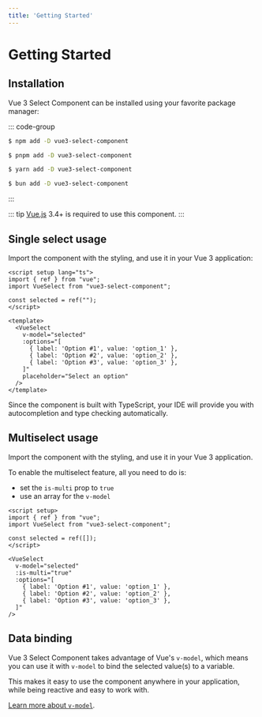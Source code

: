 ```yaml
---
title: 'Getting Started'
---
```


# Getting Started

## Installation

Vue 3 Select Component can be installed using your favorite package manager:

::: code-group
```sh [npm]
$ npm add -D vue3-select-component
```

```sh [pnpm]
$ pnpm add -D vue3-select-component
```

```sh [yarn]
$ yarn add -D vue3-select-component
```

```sh [bun]
$ bun add -D vue3-select-component
```
:::

::: tip
[Vue.js](https://vuejs.org) 3.4+ is required to use this component.
:::

## Single select usage

Import the component with the styling, and use it in your Vue 3 application:

```vue
<script setup lang="ts">
import { ref } from "vue";
import VueSelect from "vue3-select-component";

const selected = ref("");
</script>

<template>
  <VueSelect
    v-model="selected"
    :options="[
      { label: 'Option #1', value: 'option_1' },
      { label: 'Option #2', value: 'option_2' },
      { label: 'Option #3', value: 'option_3' },
    ]"
    placeholder="Select an option"
  />
</template>
```

Since the component is built with TypeScript, your IDE will provide you with autocompletion and type checking automatically.

## Multiselect usage

Import the component with the styling, and use it in your Vue 3 application.

To enable the multiselect feature, all you need to do is:

- set the `is-multi` prop to `true`
- use an array for the `v-model`

```vue
<script setup>
import { ref } from "vue";
import VueSelect from "vue3-select-component";

const selected = ref([]);
</script>

<VueSelect
  v-model="selected"
  :is-multi="true"
  :options="[
    { label: 'Option #1', value: 'option_1' },
    { label: 'Option #2', value: 'option_2' },
    { label: 'Option #3', value: 'option_3' },
  ]"
/>
```

## Data binding

Vue 3 Select Component takes advantage of Vue's `v-model`, which means you can use it with `v-model` to bind the selected value(s) to a variable.

This makes it easy to use the component anywhere in your application, while being reactive and easy to work with.

[Learn more about `v-model`](https://vuejs.org/guide/components/v-model.html).
